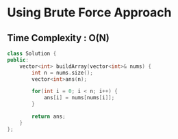 # Using Brute Force Approach

## Time Complexity : O(N)

``` cpp []
class Solution {
public:
    vector<int> buildArray(vector<int>& nums) {
        int n = nums.size();
        vector<int>ans(n);

        for(int i = 0; i < n; i++) {
            ans[i] = nums[nums[i]];
        }

        return ans;
    }
};
```

